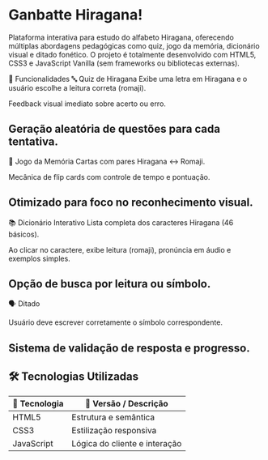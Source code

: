 # Ganbatte Hiragana!
Plataforma interativa para estudo do alfabeto Hiragana, oferecendo múltiplas abordagens pedagógicas como quiz, jogo da memória, dicionário visual e ditado fonético. O projeto é totalmente desenvolvido com HTML5, CSS3 e JavaScript Vanilla (sem frameworks ou bibliotecas externas).

📌 Funcionalidades
🔤 Quiz de Hiragana
Exibe uma letra em Hiragana e o usuário escolhe a leitura correta (romaji).

Feedback visual imediato sobre acerto ou erro.

Geração aleatória de questões para cada tentativa.
---
🧠 Jogo da Memória
Cartas com pares Hiragana ↔ Romaji.

Mecânica de flip cards com controle de tempo e pontuação.

Otimizado para foco no reconhecimento visual.
---
📚 Dicionário Interativo
Lista completa dos caracteres Hiragana (46 básicos).

Ao clicar no caractere, exibe leitura (romaji), pronúncia em áudio e exemplos simples.

Opção de busca por leitura ou símbolo.
---
🗣️ Ditado

Usuário deve escrever corretamente o símbolo correspondente.

Sistema de validação de resposta e progresso.
---
## 🛠️ Tecnologias Utilizadas

| 🧩 Tecnologia     | 📄 Versão / Descrição                 |
|------------------|----------------------------------------|
| HTML5            | Estrutura e semântica                  |
| CSS3             | Estilização responsiva                 |
| JavaScript       | Lógica do cliente e interação          |      

